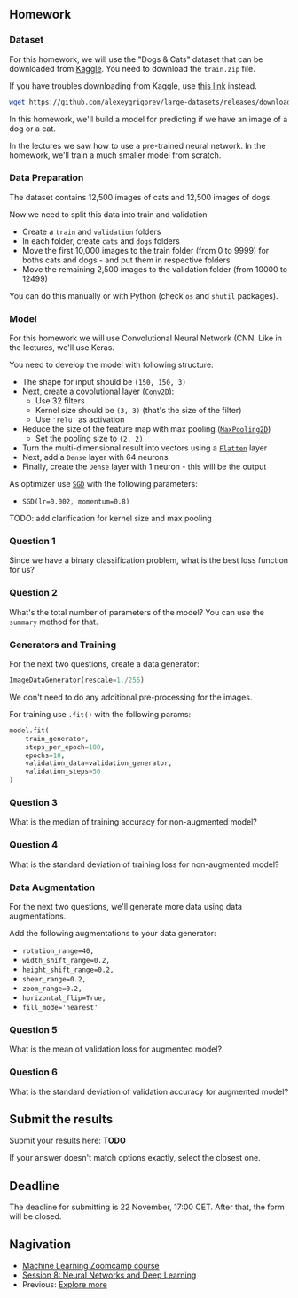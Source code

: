 ## Homework

### Dataset

For this homework, we will use the "Dogs & Cats" dataset that can be downloaded from 
[Kaggle](https://www.kaggle.com/c/dogs-vs-cats/data). 
You need to download the `train.zip` file.

If you have troubles downloading from Kaggle, use [this link](https://github.com/alexeygrigorev/large-datasets/releases/download/dogs-cats/train.zip) instead.

```bash
wget https://github.com/alexeygrigorev/large-datasets/releases/download/dogs-cats/train.zip
```

In this homework, we'll build a model for predicting
if we have an image of a dog or a cat. 

In the lectures we saw how to use a pre-trained neural network.
In the homework, we'll train a much smaller model from scratch. 


### Data Preparation

The dataset contains 12,500 images of cats and 12,500 images of dogs. 

Now we need to split this data into train and validation

* Create a `train` and `validation` folders
* In each folder, create `cats` and `dogs` folders
* Move the first 10,000 images to the train folder (from 0 to 9999) for boths cats and dogs - and put them in respective folders
* Move the remaining 2,500 images to the validation folder (from 10000 to 12499)

You can do this manually or with Python (check `os` and `shutil` packages).

### Model

For this homework we will use Convolutional Neural Network (CNN. Like in the lectures, we'll use Keras.

You need to develop the model with following structure:

* The shape for input should be `(150, 150, 3)`
* Next, create a covolutional layer ([`Conv2D`](https://keras.io/api/layers/convolution_layers/convolution2d/)):
    * Use 32 filters
    * Kernel size should be `(3, 3)` (that's the size of the filter)
    * Use `'relu'` as activation 
* Reduce the size of the feature map with max pooling ([`MaxPooling2D`](https://keras.io/api/layers/pooling_layers/max_pooling2d/))
    * Set the pooling size to `(2, 2)`
* Turn the multi-dimensional result into vectors using a [`Flatten`](https://keras.io/api/layers/reshaping_layers/flatten/) layer
* Next, add a `Dense` layer with 64 neurons
* Finally, create the `Dense` layer with 1 neuron - this will be the output

As optimizer use [`SGD`](https://keras.io/api/optimizers/sgd/) with the following parameters:

* `SGD(lr=0.002, momentum=0.8)`

TODO: add clarification for kernel size and max pooling


### Question 1

Since we have a binary classification problem, what is the best loss function for us?

### Question 2

What's the total number of parameters of the model? You can use the `summary` method for that. 


### Generators and Training

For the next two questions, create a data generator:

```python
ImageDataGenerator(rescale=1./255)
```

We don't need to do any additional pre-processing for the images.

For training use `.fit()` with the following params:

```python
model.fit(
    train_generator,
    steps_per_epoch=100,
    epochs=10,
    validation_data=validation_generator,
    validation_steps=50
)
```

### Question 3

What is the median of training accuracy for non-augmented model?

### Question 4

What is the standard deviation of training loss for non-augmented model?

### Data Augmentation

For the next two questions, we'll generate more data using data augmentations. 

Add the following augmentations to your data generator:

* `rotation_range=40,`
* `width_shift_range=0.2,`
* `height_shift_range=0.2,`
* `shear_range=0.2,`
* `zoom_range=0.2,`
* `horizontal_flip=True,`
* `fill_mode='nearest'`


### Question 5 

What is the mean of validation loss for augmented model?

### Question 6

What is the standard deviation of validation accuracy for augmented model?


## Submit the results

Submit your results here: **TODO**

If your answer doesn't match options exactly, select the closest one.


## Deadline

The deadline for submitting is 22 November, 17:00 CET. After that, the form will be closed.


## Nagivation

* [Machine Learning Zoomcamp course](../)
* [Session 8: Neural Networks and Deep Learning](./)
* Previous: [Explore more](14-explore-more.md)
